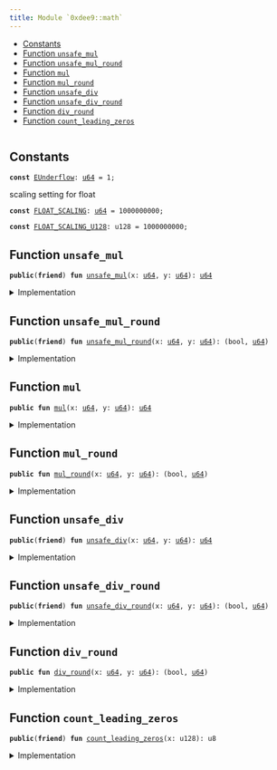 ```yaml
---
title: Module `0xdee9::math`
---
```




-  [Constants](#@Constants_0)
-  [Function `unsafe_mul`](#0xdee9_math_unsafe_mul)
-  [Function `unsafe_mul_round`](#0xdee9_math_unsafe_mul_round)
-  [Function `mul`](#0xdee9_math_mul)
-  [Function `mul_round`](#0xdee9_math_mul_round)
-  [Function `unsafe_div`](#0xdee9_math_unsafe_div)
-  [Function `unsafe_div_round`](#0xdee9_math_unsafe_div_round)
-  [Function `div_round`](#0xdee9_math_div_round)
-  [Function `count_leading_zeros`](#0xdee9_math_count_leading_zeros)


<pre><code></code></pre>



<a name="@Constants_0"></a>

## Constants


<a name="0xdee9_math_EUnderflow"></a>



<pre><code><b>const</b> <a href="math.md#0xdee9_math_EUnderflow">EUnderflow</a>: <a href="../move-stdlib/u64.md#0x1_u64">u64</a> = 1;
</code></pre>



<a name="0xdee9_math_FLOAT_SCALING"></a>

scaling setting for float


<pre><code><b>const</b> <a href="math.md#0xdee9_math_FLOAT_SCALING">FLOAT_SCALING</a>: <a href="../move-stdlib/u64.md#0x1_u64">u64</a> = 1000000000;
</code></pre>



<a name="0xdee9_math_FLOAT_SCALING_U128"></a>



<pre><code><b>const</b> <a href="math.md#0xdee9_math_FLOAT_SCALING_U128">FLOAT_SCALING_U128</a>: u128 = 1000000000;
</code></pre>



<a name="0xdee9_math_unsafe_mul"></a>

## Function `unsafe_mul`



<pre><code><b>public</b>(<b>friend</b>) <b>fun</b> <a href="math.md#0xdee9_math_unsafe_mul">unsafe_mul</a>(x: <a href="../move-stdlib/u64.md#0x1_u64">u64</a>, y: <a href="../move-stdlib/u64.md#0x1_u64">u64</a>): <a href="../move-stdlib/u64.md#0x1_u64">u64</a>
</code></pre>



<details>
<summary>Implementation</summary>


<pre><code><b>public</b>(package) <b>fun</b> <a href="math.md#0xdee9_math_unsafe_mul">unsafe_mul</a>(x: <a href="../move-stdlib/u64.md#0x1_u64">u64</a>, y: <a href="../move-stdlib/u64.md#0x1_u64">u64</a>): <a href="../move-stdlib/u64.md#0x1_u64">u64</a> {
    <b>let</b> (_, result) = <a href="math.md#0xdee9_math_unsafe_mul_round">unsafe_mul_round</a>(x, y);
    result
}
</code></pre>



</details>

<a name="0xdee9_math_unsafe_mul_round"></a>

## Function `unsafe_mul_round`



<pre><code><b>public</b>(<b>friend</b>) <b>fun</b> <a href="math.md#0xdee9_math_unsafe_mul_round">unsafe_mul_round</a>(x: <a href="../move-stdlib/u64.md#0x1_u64">u64</a>, y: <a href="../move-stdlib/u64.md#0x1_u64">u64</a>): (bool, <a href="../move-stdlib/u64.md#0x1_u64">u64</a>)
</code></pre>



<details>
<summary>Implementation</summary>


<pre><code><b>public</b>(package) <b>fun</b> <a href="math.md#0xdee9_math_unsafe_mul_round">unsafe_mul_round</a>(x: <a href="../move-stdlib/u64.md#0x1_u64">u64</a>, y: <a href="../move-stdlib/u64.md#0x1_u64">u64</a>): (bool, <a href="../move-stdlib/u64.md#0x1_u64">u64</a>) {
    <b>let</b> x = x <b>as</b> u128;
    <b>let</b> y = y <b>as</b> u128;
    <b>let</b> <b>mut</b> is_round_down = <b>true</b>;
    <b>if</b> ((x * y) % <a href="math.md#0xdee9_math_FLOAT_SCALING_U128">FLOAT_SCALING_U128</a> == 0) is_round_down = <b>false</b>;
    (is_round_down, (x * y / <a href="math.md#0xdee9_math_FLOAT_SCALING_U128">FLOAT_SCALING_U128</a>) <b>as</b> <a href="../move-stdlib/u64.md#0x1_u64">u64</a>)
}
</code></pre>



</details>

<a name="0xdee9_math_mul"></a>

## Function `mul`



<pre><code><b>public</b> <b>fun</b> <a href="math.md#0xdee9_math_mul">mul</a>(x: <a href="../move-stdlib/u64.md#0x1_u64">u64</a>, y: <a href="../move-stdlib/u64.md#0x1_u64">u64</a>): <a href="../move-stdlib/u64.md#0x1_u64">u64</a>
</code></pre>



<details>
<summary>Implementation</summary>


<pre><code><b>public</b> <b>fun</b> <a href="math.md#0xdee9_math_mul">mul</a>(x: <a href="../move-stdlib/u64.md#0x1_u64">u64</a>, y: <a href="../move-stdlib/u64.md#0x1_u64">u64</a>): <a href="../move-stdlib/u64.md#0x1_u64">u64</a> {
    <b>let</b> (_, result) = <a href="math.md#0xdee9_math_unsafe_mul_round">unsafe_mul_round</a>(x, y);
    <b>assert</b>!(result &gt; 0, <a href="math.md#0xdee9_math_EUnderflow">EUnderflow</a>);
    result
}
</code></pre>



</details>

<a name="0xdee9_math_mul_round"></a>

## Function `mul_round`



<pre><code><b>public</b> <b>fun</b> <a href="math.md#0xdee9_math_mul_round">mul_round</a>(x: <a href="../move-stdlib/u64.md#0x1_u64">u64</a>, y: <a href="../move-stdlib/u64.md#0x1_u64">u64</a>): (bool, <a href="../move-stdlib/u64.md#0x1_u64">u64</a>)
</code></pre>



<details>
<summary>Implementation</summary>


<pre><code><b>public</b> <b>fun</b> <a href="math.md#0xdee9_math_mul_round">mul_round</a>(x: <a href="../move-stdlib/u64.md#0x1_u64">u64</a>, y: <a href="../move-stdlib/u64.md#0x1_u64">u64</a>): (bool, <a href="../move-stdlib/u64.md#0x1_u64">u64</a>) {
    <b>let</b> (is_round_down, result) = <a href="math.md#0xdee9_math_unsafe_mul_round">unsafe_mul_round</a>(x, y);
    <b>assert</b>!(result &gt; 0, <a href="math.md#0xdee9_math_EUnderflow">EUnderflow</a>);
    (is_round_down, result)
}
</code></pre>



</details>

<a name="0xdee9_math_unsafe_div"></a>

## Function `unsafe_div`



<pre><code><b>public</b>(<b>friend</b>) <b>fun</b> <a href="math.md#0xdee9_math_unsafe_div">unsafe_div</a>(x: <a href="../move-stdlib/u64.md#0x1_u64">u64</a>, y: <a href="../move-stdlib/u64.md#0x1_u64">u64</a>): <a href="../move-stdlib/u64.md#0x1_u64">u64</a>
</code></pre>



<details>
<summary>Implementation</summary>


<pre><code><b>public</b>(package) <b>fun</b> <a href="math.md#0xdee9_math_unsafe_div">unsafe_div</a>(x: <a href="../move-stdlib/u64.md#0x1_u64">u64</a>, y: <a href="../move-stdlib/u64.md#0x1_u64">u64</a>): <a href="../move-stdlib/u64.md#0x1_u64">u64</a> {
    <b>let</b> (_, result) = <a href="math.md#0xdee9_math_unsafe_div_round">unsafe_div_round</a>(x, y);
    result
}
</code></pre>



</details>

<a name="0xdee9_math_unsafe_div_round"></a>

## Function `unsafe_div_round`



<pre><code><b>public</b>(<b>friend</b>) <b>fun</b> <a href="math.md#0xdee9_math_unsafe_div_round">unsafe_div_round</a>(x: <a href="../move-stdlib/u64.md#0x1_u64">u64</a>, y: <a href="../move-stdlib/u64.md#0x1_u64">u64</a>): (bool, <a href="../move-stdlib/u64.md#0x1_u64">u64</a>)
</code></pre>



<details>
<summary>Implementation</summary>


<pre><code><b>public</b>(package) <b>fun</b> <a href="math.md#0xdee9_math_unsafe_div_round">unsafe_div_round</a>(x: <a href="../move-stdlib/u64.md#0x1_u64">u64</a>, y: <a href="../move-stdlib/u64.md#0x1_u64">u64</a>): (bool, <a href="../move-stdlib/u64.md#0x1_u64">u64</a>) {
    <b>let</b> x = x <b>as</b> u128;
    <b>let</b> y = y <b>as</b> u128;
    <b>let</b> <b>mut</b> is_round_down = <b>true</b>;
    <b>if</b> ((x * (<a href="math.md#0xdee9_math_FLOAT_SCALING">FLOAT_SCALING</a> <b>as</b> u128) % y) == 0) is_round_down = <b>false</b>;
    (is_round_down, (x * (<a href="math.md#0xdee9_math_FLOAT_SCALING">FLOAT_SCALING</a> <b>as</b> u128) / y) <b>as</b> <a href="../move-stdlib/u64.md#0x1_u64">u64</a>)
}
</code></pre>



</details>

<a name="0xdee9_math_div_round"></a>

## Function `div_round`



<pre><code><b>public</b> <b>fun</b> <a href="math.md#0xdee9_math_div_round">div_round</a>(x: <a href="../move-stdlib/u64.md#0x1_u64">u64</a>, y: <a href="../move-stdlib/u64.md#0x1_u64">u64</a>): (bool, <a href="../move-stdlib/u64.md#0x1_u64">u64</a>)
</code></pre>



<details>
<summary>Implementation</summary>


<pre><code><b>public</b> <b>fun</b> <a href="math.md#0xdee9_math_div_round">div_round</a>(x: <a href="../move-stdlib/u64.md#0x1_u64">u64</a>, y: <a href="../move-stdlib/u64.md#0x1_u64">u64</a>): (bool, <a href="../move-stdlib/u64.md#0x1_u64">u64</a>) {
    <b>let</b> (is_round_down, result) = <a href="math.md#0xdee9_math_unsafe_div_round">unsafe_div_round</a>(x, y);
    <b>assert</b>!(result &gt; 0, <a href="math.md#0xdee9_math_EUnderflow">EUnderflow</a>);
    (is_round_down, result)
}
</code></pre>



</details>

<a name="0xdee9_math_count_leading_zeros"></a>

## Function `count_leading_zeros`



<pre><code><b>public</b>(<b>friend</b>) <b>fun</b> <a href="math.md#0xdee9_math_count_leading_zeros">count_leading_zeros</a>(x: u128): u8
</code></pre>



<details>
<summary>Implementation</summary>


<pre><code><b>public</b>(package) <b>fun</b> <a href="math.md#0xdee9_math_count_leading_zeros">count_leading_zeros</a>(<b>mut</b> x: u128): u8 {
    <b>if</b> (x == 0) {
        128
    } <b>else</b> {
        <b>let</b> <b>mut</b> n: u8 = 0;
        <b>if</b> (x & 0xFFFFFFFFFFFFFFFF0000000000000000 == 0) {
            // x's higher 64 is all zero, shift the lower part over
            x = x &lt;&lt; 64;
            n = n + 64;
        };
        <b>if</b> (x & 0xFFFFFFFF000000000000000000000000 == 0) {
            // x's higher 32 is all zero, shift the lower part over
            x = x &lt;&lt; 32;
            n = n + 32;
        };
        <b>if</b> (x & 0xFFFF0000000000000000000000000000 == 0) {
            // x's higher 16 is all zero, shift the lower part over
            x = x &lt;&lt; 16;
            n = n + 16;
        };
        <b>if</b> (x & 0xFF000000000000000000000000000000 == 0) {
            // x's higher 8 is all zero, shift the lower part over
            x = x &lt;&lt; 8;
            n = n + 8;
        };
        <b>if</b> (x & 0xF0000000000000000000000000000000 == 0) {
            // x's higher 4 is all zero, shift the lower part over
            x = x &lt;&lt; 4;
            n = n + 4;
        };
        <b>if</b> (x & 0xC0000000000000000000000000000000 == 0) {
            // x's higher 2 is all zero, shift the lower part over
            x = x &lt;&lt; 2;
            n = n + 2;
        };
        <b>if</b> (x & 0x80000000000000000000000000000000 == 0) {
            n = n + 1;
        };

        n
    }
}
</code></pre>



</details>
